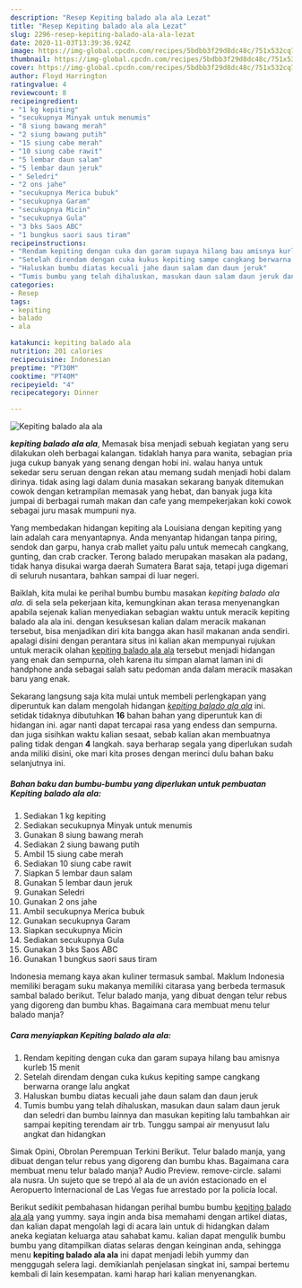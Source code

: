 ```yaml
---
description: "Resep Kepiting balado ala ala Lezat"
title: "Resep Kepiting balado ala ala Lezat"
slug: 2296-resep-kepiting-balado-ala-ala-lezat
date: 2020-11-03T13:39:36.924Z
image: https://img-global.cpcdn.com/recipes/5bdbb3f29d8dc48c/751x532cq70/kepiting-balado-ala-ala-foto-resep-utama.jpg
thumbnail: https://img-global.cpcdn.com/recipes/5bdbb3f29d8dc48c/751x532cq70/kepiting-balado-ala-ala-foto-resep-utama.jpg
cover: https://img-global.cpcdn.com/recipes/5bdbb3f29d8dc48c/751x532cq70/kepiting-balado-ala-ala-foto-resep-utama.jpg
author: Floyd Harrington
ratingvalue: 4
reviewcount: 8
recipeingredient:
- "1 kg kepiting"
- "secukupnya Minyak untuk menumis"
- "8 siung bawang merah"
- "2 siung bawang putih"
- "15 siung cabe merah"
- "10 siung cabe rawit"
- "5 lembar daun salam"
- "5 lembar daun jeruk"
- " Seledri"
- "2 ons jahe"
- "secukupnya Merica bubuk"
- "secukupnya Garam"
- "secukupnya Micin"
- "secukupnya Gula"
- "3 bks Saos ABC"
- "1 bungkus saori saus tiram"
recipeinstructions:
- "Rendam kepiting dengan cuka dan garam supaya hilang bau amisnya kurleb 15 menit"
- "Setelah direndam dengan cuka kukus kepiting sampe cangkang berwarna orange lalu angkat"
- "Haluskan bumbu diatas kecuali jahe daun salam dan daun jeruk"
- "Tumis bumbu yang telah dihaluskan, masukan daun salam daun jeruk dan seledri dan bumbu lainnya dan masukan kepiting lalu tambahkan air sampai kepiting terendam air trb. Tunggu sampai air menyusut lalu angkat dan hidangkan"
categories:
- Resep
tags:
- kepiting
- balado
- ala

katakunci: kepiting balado ala 
nutrition: 201 calories
recipecuisine: Indonesian
preptime: "PT30M"
cooktime: "PT40M"
recipeyield: "4"
recipecategory: Dinner

---
```



![Kepiting balado ala ala](https://img-global.cpcdn.com/recipes/5bdbb3f29d8dc48c/751x532cq70/kepiting-balado-ala-ala-foto-resep-utama.jpg)

<b><i>kepiting balado ala ala</i></b>, Memasak bisa menjadi sebuah kegiatan yang seru dilakukan oleh berbagai kalangan. tidaklah hanya para wanita, sebagian pria juga cukup banyak yang senang dengan hobi ini. walau hanya untuk sekedar seru seruan dengan rekan atau memang sudah menjadi hobi dalam dirinya. tidak asing lagi dalam dunia masakan sekarang banyak ditemukan cowok dengan ketrampilan memasak yang hebat, dan banyak juga kita jumpai di berbagai rumah makan dan cafe yang mempekerjakan koki cowok sebagai juru masak mumpuni nya.

Yang membedakan hidangan kepiting ala Louisiana dengan kepiting yang lain adalah cara menyantapnya. Anda menyantap hidangan tanpa piring, sendok dan garpu, hanya crab mallet yaitu palu untuk memecah cangkang, gunting, dan crab cracker. Terong balado merupakan masakan ala padang, tidak hanya disukai warga daerah Sumatera Barat saja, tetapi juga digemari di seluruh nusantara, bahkan sampai di luar negeri.

Baiklah, kita mulai ke perihal bumbu bumbu masakan <i>kepiting balado ala ala</i>. di sela sela pekerjaan kita, kemungkinan akan terasa menyenangkan apabila sejenak kalian menyediakan sebagian waktu untuk meracik kepiting balado ala ala ini. dengan kesuksesan kalian dalam meracik makanan tersebut, bisa menjadikan diri kita bangga akan hasil makanan anda sendiri. apalagi disini dengan perantara situs ini kalian akan mempunyai rujukan untuk meracik olahan <u>kepiting balado ala ala</u> tersebut menjadi hidangan yang enak dan sempurna, oleh karena itu simpan alamat laman ini di handphone anda sebagai salah satu pedoman anda dalam meracik masakan baru yang enak.


Sekarang langsung saja kita mulai untuk membeli perlengkapan yang diperuntuk kan dalam mengolah hidangan <u><i>kepiting balado ala ala</i></u> ini. setidak tidaknya dibutuhkan <b>16</b> bahan bahan yang diperuntuk kan di hidangan ini. agar nanti dapat tercapai rasa yang endess dan sempurna. dan juga sisihkan waktu kalian sesaat, sebab kalian akan membuatnya paling tidak dengan <b>4</b> langkah. saya berharap segala yang diperlukan sudah anda miliki disini, oke mari kita proses dengan merinci dulu bahan baku selanjutnya ini.

<!--inarticleads1-->

##### Bahan baku dan bumbu-bumbu yang diperlukan untuk pembuatan Kepiting balado ala ala:

1. Sediakan 1 kg kepiting
1. Sediakan secukupnya Minyak untuk menumis
1. Gunakan 8 siung bawang merah
1. Sediakan 2 siung bawang putih
1. Ambil 15 siung cabe merah
1. Sediakan 10 siung cabe rawit
1. Siapkan 5 lembar daun salam
1. Gunakan 5 lembar daun jeruk
1. Gunakan  Seledri
1. Gunakan 2 ons jahe
1. Ambil secukupnya Merica bubuk
1. Gunakan secukupnya Garam
1. Siapkan secukupnya Micin
1. Sediakan secukupnya Gula
1. Gunakan 3 bks Saos ABC
1. Gunakan 1 bungkus saori saus tiram


Indonesia memang kaya akan kuliner termasuk sambal. Maklum Indonesia memiliki beragam suku makanya memiliki citarasa yang berbeda termasuk sambal balado berikut. Telur balado manja, yang dibuat dengan telur rebus yang digoreng dan bumbu khas. Bagaimana cara membuat menu telur balado manja? 

<!--inarticleads2-->

##### Cara menyiapkan Kepiting balado ala ala:

1. Rendam kepiting dengan cuka dan garam supaya hilang bau amisnya kurleb 15 menit
1. Setelah direndam dengan cuka kukus kepiting sampe cangkang berwarna orange lalu angkat
1. Haluskan bumbu diatas kecuali jahe daun salam dan daun jeruk
1. Tumis bumbu yang telah dihaluskan, masukan daun salam daun jeruk dan seledri dan bumbu lainnya dan masukan kepiting lalu tambahkan air sampai kepiting terendam air trb. Tunggu sampai air menyusut lalu angkat dan hidangkan


Simak Opini, Obrolan Perempuan Terkini Berikut. Telur balado manja, yang dibuat dengan telur rebus yang digoreng dan bumbu khas. Bagaimana cara membuat menu telur balado manja? Audio Preview. remove-circle. salami ala nusra. Un sujeto que se trepó al ala de un avión estacionado en el Aeropuerto Internacional de Las Vegas fue arrestado por la policía local. 

Berikut sedikit pembahasan hidangan perihal bumbu bumbu <u>kepiting balado ala ala</u> yang yummy. saya ingin anda bisa memahami dengan artikel diatas, dan kalian dapat mengolah lagi di acara lain untuk di hidangkan dalam aneka kegiatan keluarga atau sahabat kamu. kalian dapat mengulik bumbu bumbu yang ditampilkan diatas selaras dengan keinginan anda, sehingga menu <b>kepiting balado ala ala</b> ini dapat menjadi lebih yummy dan menggugah selera lagi. demikianlah penjelasan singkat ini, sampai bertemu kembali di lain kesempatan. kami harap hari kalian menyenangkan.
